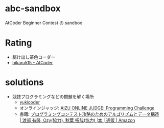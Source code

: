 # abc-sandbox

AtCoder Beginner Contest の sandbox

# Rating

- 駆け出し茶色コーダー
- [hikaru515 \- AtCoder](https://beta.atcoder.jp/users/hikaru515)
# solutions

- 競技プログラミングなどの問題を解く場所
    - [yukicoder](https://yukicoder.me)
    - オンラインジャッジ: [AIZU ONLINE JUDGE: Programming Challenge](http://judge.u-aizu.ac.jp/onlinejudge/index.jsp)
    - 書籍: [プログラミングコンテスト攻略のためのアルゴリズムとデータ構造 \| 渡部 有隆, Ozy\(協力\), 秋葉 拓哉\(協力\) \|本 \| 通販 \| Amazon](https://www.amazon.co.jp/%E3%83%97%E3%83%AD%E3%82%B0%E3%83%A9%E3%83%9F%E3%83%B3%E3%82%B0%E3%82%B3%E3%83%B3%E3%83%86%E3%82%B9%E3%83%88%E6%94%BB%E7%95%A5%E3%81%AE%E3%81%9F%E3%82%81%E3%81%AE%E3%82%A2%E3%83%AB%E3%82%B4%E3%83%AA%E3%82%BA%E3%83%A0%E3%81%A8%E3%83%87%E3%83%BC%E3%82%BF%E6%A7%8B%E9%80%A0-%E6%B8%A1%E9%83%A8-%E6%9C%89%E9%9A%86/dp/4839952957)
